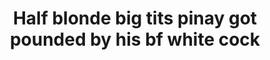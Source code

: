 ---
layout: post
title: Half blonde big tits pinay got pounded by his bf white cock
duration: '05:09'
view: 232
rate: 2
video: 'https://flashservice.xvideos.com/embedframe/26977049'
category: 
 - amateur
 - beautiful
 - caught
 - curvy
 - pinay-interracial
 - pinay
 - wife
tags: 
 - pinay-sex
priority: 0.9
changefreq: daily
---
